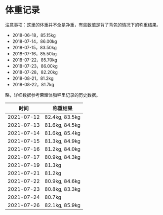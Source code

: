 # 体重记录

注意事项：这里的体重并不全是净重，有些数值是背了背包的情况下的称重结果。

- 2018-06-18，85.15kg
- 2018-07-14，86.00kg
- 2018-07-15，83.50kg
- 2018-07-16，85.50kg
- 2018-07-22，85.70kg
- 2018-07-23，86.00kg
- 2018-07-28，82.20kg
- 2018-08-21，81.2kg
- 2018-08-22，81.7kg

略，详细数据参考荣耀体脂秤里记录的历史数据。

| 时间 | 称重结果 |
| - | - |
| 2021-07-12 | 82.4kg, 83.5kg |
| 2021-07-13 | 81.6kg, 84.5kg |
| 2021-07-14 | 81.6kg, 85.4kg |
| 2021-07-15 | 81.3kg, 84.9kg |
| 2021-07-16 | 81.2kg, 84.0kg |
| 2021-07-17 | 80.9kg, 84.3kg |
| 2021-07-19 | 81.3kg |
| 2021-07-21 | 81.2kg |
| 2021-07-22 | 80.9kg, 84.6kg |
| 2021-07-23 | 80.8kg, 83.3kg |
| 2021-07-24 | 80.7kg |
| 2021-07-26 | 82.1kg, 85.9kg |
